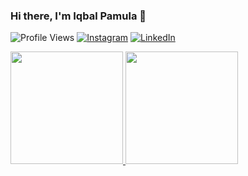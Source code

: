 ### Hi there, I'm Iqbal Pamula 👋
![Profile Views](https://komarev.com/ghpvc/?username=balpamula)
[![Instagram](https://img.shields.io/badge/--linkedin?label=Instagram&logo=Instagram&style=social)](https://www.instagram.com/iqbalpamulaa/) 
[![LinkedIn](https://img.shields.io/badge/--linkedin?label=LinkedIn&logo=LinkedIn&style=social)](https://www.linkedin.com/in/iqbalpamula/) 
  
<p align="left">
<a href="https://github.com/balpamula">
  <img height="180em" src="https://github-readme-stats-eight-theta.vercel.app/api?username=balpamula&show_icons=true&theme=algolia&include_all_commits=true&count_private=true"/>
  <img height="180em" src="https://github-readme-stats-eight-theta.vercel.app/api/top-langs/?username=balpamula&layout=compact&langs_count=8&theme=algolia"/>
</a>
</p>
